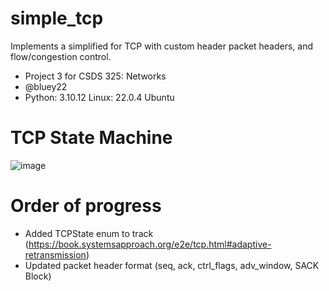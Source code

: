 # simple_tcp
Implements a simplified for TCP with custom header packet headers, and flow/congestion control.

- Project 3 for CSDS 325: Networks
- @bluey22
- Python: 3.10.12 Linux: 22.0.4 Ubuntu

# TCP State Machine
![image](https://github.com/user-attachments/assets/a73449e5-67c5-464c-a53c-a798610a5cdd)

# Order of progress
- Added TCPState enum to track (https://book.systemsapproach.org/e2e/tcp.html#adaptive-retransmission)
- Updated packet header format (seq, ack, ctrl_flags, adv_window, SACK Block)

